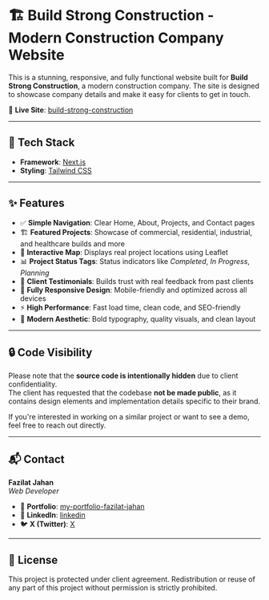 # 🏗️ Build Strong Construction - Modern Construction Company Website

This is a stunning, responsive, and fully functional website built for **Build Strong Construction**, a modern construction company. The site is designed to showcase company details and make it easy for clients to get in touch.

🔗 **Live Site**: [build-strong-construction](https://build-strong-construction.vercel.app/)

---

## 🚀 Tech Stack

- **Framework**: [Next.js](https://nextjs.org/)
- **Styling**: [Tailwind CSS](https://tailwindcss.com/)

---

## ✨ Features

- ✅ **Simple Navigation**: Clear Home, About, Projects, and Contact pages  
- 🏗️ **Featured Projects**: Showcase of commercial, residential, industrial, and healthcare builds and more 
- 📍 **Interactive Map**: Displays real project locations using Leaflet  
- 📊 **Project Status Tags**: Status indicators like _Completed_, _In Progress_, _Planning_  
- 💬 **Client Testimonials**: Builds trust with real feedback from past clients 
- 📱 **Fully Responsive Design**: Mobile-friendly and optimized across all devices  
- ⚡ **High Performance**: Fast load time, clean code, and SEO-friendly  
- 🎯 **Modern Aesthetic**: Bold typography, quality visuals, and clean layout 

---

## 🔒 Code Visibility

Please note that the **source code is intentionally hidden** due to client confidentiality.  
The client has requested that the codebase **not be made public**, as it contains design elements and implementation details specific to their brand.

If you're interested in working on a similar project or want to see a demo, feel free to reach out directly.

---

## 📬 Contact

**Fazilat Jahan**  
_Web Developer_

- 📂 **Portfolio**: [my-portfolio-fazilat-jahan](https://my-portfolio-fazilat-jahans-projects.vercel.app/)
- 🔗 **LinkedIn**: [linkedin](https://www.linkedin.com/in/fazilat-jahan-web-developer/)
- 🐦 **X (Twitter)**: [X](https://x.com/ItxFaziSays)

---

## 🧾 License

This project is protected under client agreement. Redistribution or reuse of any part of this project without permission is strictly prohibited.
